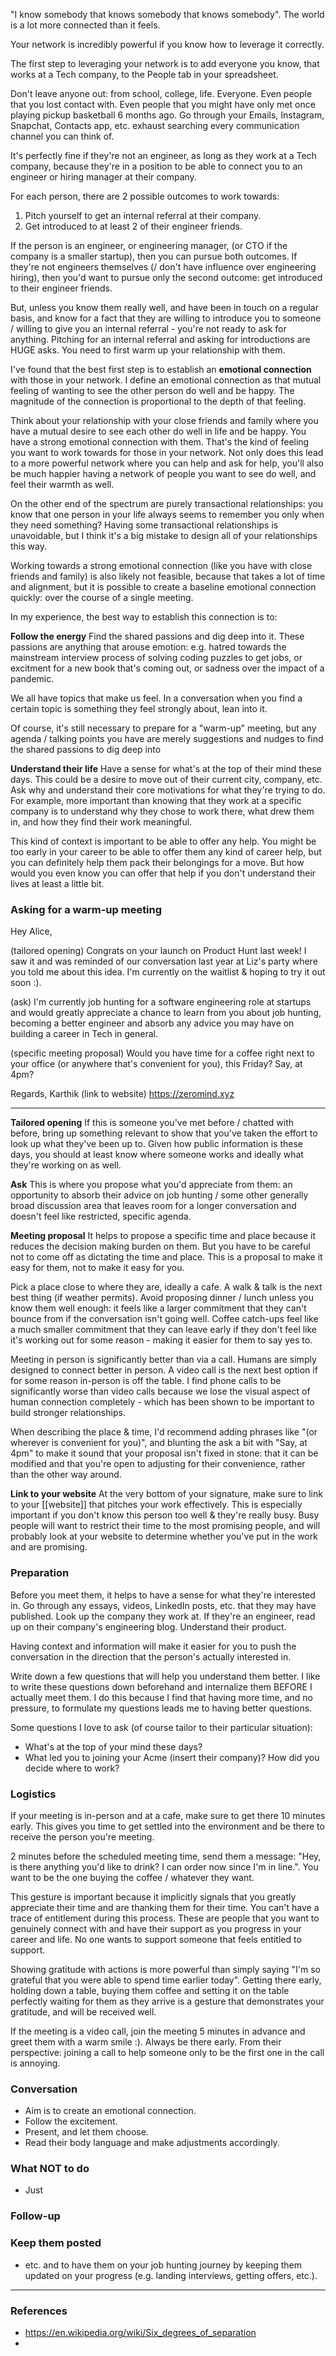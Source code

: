 "I know somebody that knows somebody that knows somebody". The world is a lot more connected than it feels.

Your network is incredibly powerful if you know how to leverage it correctly.

The first step to leveraging your network is to add everyone you know, that works at a Tech company, to the People tab in your spreadsheet. 

Don't leave anyone out: from school, college, life. Everyone. Even people that you lost contact with. Even people that you might have only met once playing pickup basketball 6 months ago. Go through your Emails, Instagram, Snapchat, Contacts app, etc. exhaust searching every communication channel you can think of.

It's perfectly fine if they're not an engineer, as long as they work at a Tech company, because they're in a position to be able to connect you to an engineer or hiring manager at their company.

For each person, there are 2 possible outcomes to work towards:
1. Pitch yourself to get an internal referral at their company.
2. Get introduced to at least 2 of their engineer friends.

If the person is an engineer, or engineering manager, (or CTO if the company is a smaller startup), then you can pursue both outcomes. If they're not engineers themselves (/ don't have influence over engineering hiring), then you'd want to pursue only the second outcome: get introduced to their engineer friends.

But, unless you know them really well, and have been in touch on a regular basis, and know for a fact that they are willing to introduce you to someone / willing to give you an internal referral - you're not ready to ask for anything. Pitching for an internal referral and asking for introductions are HUGE asks. You need to first warm up your relationship with them.

I've found that the best first step is to establish an **emotional connection** with those in your network. I define an emotional connection as that mutual feeling of wanting to see the other person do well and be happy. The magnitude of the connection is proportional to the depth of that feeling.

Think about your relationship with your close friends and family where you have a mutual desire to see each other do well in life and be happy. You have a strong emotional connection with them. That's the kind of feeling you want to work towards for those in your network. Not only does this lead to a more powerful network where you can help and ask for help, you'll also be much happier having a network of people you want to see do well, and feel their warmth as well.

On the other end of the spectrum are purely transactional relationships: you know that one person in your life always seems to remember you only when they need something? Having some transactional relationships is unavoidable, but I think it's a big mistake to design all of your relationships this way.

Working towards a strong emotional connection (like you have with close friends and family) is also likely not feasible, because that takes a lot of time and alignment, but it is possible to create a baseline emotional connection quickly: over the course of a single meeting.

In my experience, the best way to establish this connection is to:

**Follow the energy**
Find the shared passions and dig deep into it. These passions are anything that arouse emotion: e.g. hatred towards the mainstream interview process of solving coding puzzles to get jobs, or excitment for a new book that's coming out, or sadness over the impact of a pandemic.

We all have topics that make us feel. In a conversation when you find a certain topic is something they feel strongly about, lean into it.

Of course, it's still necessary to prepare for a "warm-up" meeting, but any agenda / talking points you have are merely suggestions and nudges to find the shared passions to dig deep into

**Understand their life**
Have a sense for what's at the top of their mind these days. This could be a desire to move out of their current city, company, etc. Ask why and understand their core motivations for what they're trying to do. For example, more important than knowing that they work at a specific company is to understand why they chose to work there, what drew them in, and how they find their work meaningful.

This kind of context is important to be able to offer any help. You might be too early in your career to be able to offer them any kind of career help, but you can definitely help them pack their belongings for a move. But how would you even know you can offer that help if you don't understand their lives at least a little bit.

### Asking for a warm-up meeting

Hey Alice,

(tailored opening) Congrats on your launch on Product Hunt last week! I saw it and was reminded of our conversation last year at Liz's party where you told me about this idea. I'm currently on the waitlist & hoping to try it out soon :).

(ask) I'm currently job hunting for a software engineering role at startups and would greatly appreciate a chance to learn from you about job hunting, becoming a better engineer and absorb any advice you may have on building a career in Tech in general.

(specific meeting proposal) Would you have time for a coffee right next to your office (or anywhere that's convenient for you), this Friday? Say, at 4pm? 

Regards,
Karthik
(link to website) https://zeromind.xyz

----

**Tailored opening**
If this is someone you've met before / chatted with before, bring up something relevant to show that you've taken the effort to look up what they've been up to. Given how public information is these days, you should at least know where someone works and ideally what they're working on as well.

**Ask**
This is where you propose what you'd appreciate from them: an opportunity to absorb their advice on job hunting / some other generally broad discussion area that leaves room for a longer conversation and doesn't feel like restricted, specific agenda.

**Meeting proposal**
It helps to propose a specific time and place because it reduces the decision making burden on 
them. But you have to be careful not to come off as dictating the time and place. This is a proposal to make it easy for them, not to make it easy for you.

Pick a place close to where they are, ideally a cafe. A walk & talk is the next best thing (if weather permits). Avoid proposing dinner / lunch unless you know them well enough: it feels like a larger commitment that they can't bounce from if the conversation isn't going well. Coffee catch-ups feel like a much smaller commitment that they can leave early if they don't feel like it's working out for some reason - making it easier for them to say yes to.

Meeting in person is significantly better than via a call. Humans are simply designed to connect better in person. A video call is the next best option if for some reason in-person is off the table. I find phone calls to be significantly worse than video calls because we lose the visual aspect of human connection completely - which has been shown to be important to build stronger relationships.

When describing the place & time, I'd recommend adding phrases like "(or wherever is convenient for you)", and blunting the ask a bit with "Say, at 4pm" to make it sound that your proposal isn't fixed in stone: that it can be modified and that you're open to adjusting for their convenience, rather than the other way around.

**Link to your website**
At the very bottom of your signature, make sure to link to your [[website]] that pitches your work effectively. This is especially important if you don't know this person too well & they're really busy. Busy people will want to restrict their time to the most promising people, and will probably look at your website to determine whether you've put in the work and are promising.

### Preparation
Before you meet them, it helps to have a sense for what they're interested in.
Go through any essays, videos, LinkedIn posts, etc. that they may have published. Look up the company they work at. If they're an engineer, read up on their company's engineering blog. Understand their product. 

Having context and information will make it easier for you to push the conversation in the direction that the person's actually interested in.

Write down a few questions that will help you understand them better. I like to write these questions down beforehand and internalize them BEFORE I actually meet them. I do this because I find that having more time, and no pressure, to formulate my questions leads me to having better questions.

Some questions I love to ask (of course tailor to their particular situation):
- What's at the top of your mind these days?
- What led you to joining your Acme (insert their company)? How did you decide where to work?

### Logistics
If your meeting is in-person and at a cafe, make sure to get there 10 minutes early. This gives you time to get settled into the environment and be there to receive the person you're meeting.

2 minutes before the scheduled meeting time, send them a message: "Hey, is there anything you'd like to drink? I can order now since I'm in line.". You want to be the one buying the coffee / whatever they want. 

This gesture is important because it implicitly signals that you greatly appreciate their time and are thanking them for their time. You can't have a trace of entitlement during this process. These are people that you want to genuinely connect with and have their support as you progress in your career and life. No one wants to support someone that feels entitled to support. 

Showing gratitude with actions is more powerful than simply saying "I'm so grateful that you were able to spend time earlier today". Getting there early, holding down a table, buying them coffee and setting it on the table perfectly waiting for them as they arrive is a gesture that demonstrates your gratitude, and will be received well.

If the meeting is a video call, join the meeting 5 minutes in advance and greet them with a warm smile :). Always be there early. From their perspective: joining a call to help someone only to be the first one in the call is annoying.

### Conversation
- Aim is to create an emotional connection.
- Follow the excitement.
- Present, and let them choose.
- Read their body language and make adjustments accordingly.


### What NOT to do
- Just

### Follow-up

### Keep them posted
- etc. and to have them on your job hunting journey by keeping them updated on your progress (e.g. landing interviews, getting offers, etc.).

----

### References
- https://en.wikipedia.org/wiki/Six_degrees_of_separation
- 
